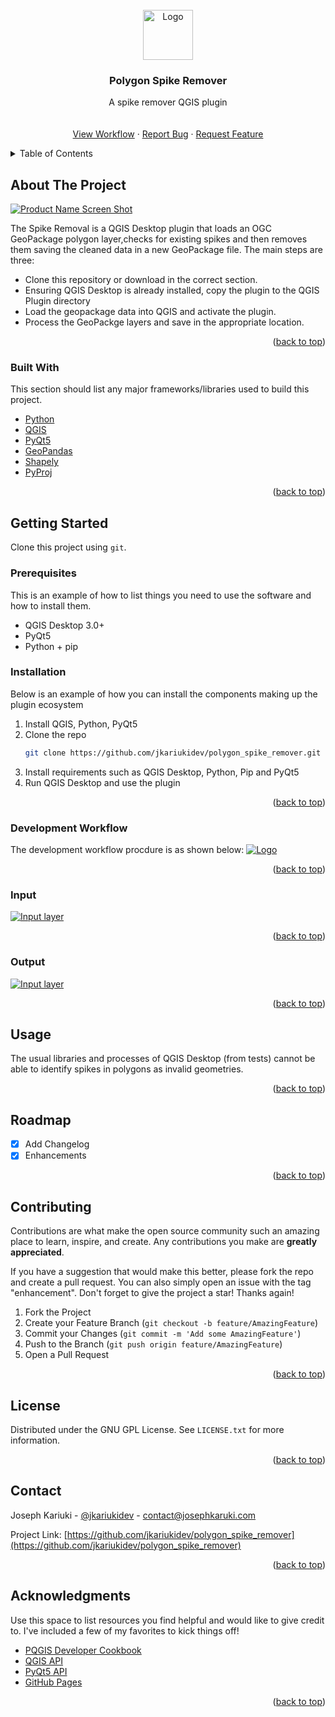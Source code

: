 <div id="top"></div>
<!--
*** Thanks for checking out the Best-README-Template. If you have a suggestion
*** that would make this better, please fork the repo and create a pull request
*** or simply open an issue with the tag "enhancement".
*** Don't forget to give the project a star!
*** Thanks again! Now go create something AMAZING! :D
-->



<!-- PROJECT SHIELDS -->
<!--
*** I'm using markdown "reference style" links for readability.
*** Reference links are enclosed in brackets [ ] instead of parentheses ( ).
*** See the bottom of this document for the declaration of the reference variables
*** for contributors-url, forks-url, etc. This is an optional, concise syntax you may use.
*** https://www.markdownguide.org/basic-syntax/#reference-style-links
-->



<!-- PROJECT LOGO -->
<br />
<div align="center">
  <a href="https://github.com/jkariukidev/polygon_spike_remover">
    <img src="img/icons/icon.png" alt="Logo" width="80" height="80">
  </a>

  <h3 align="center">Polygon Spike Remover</h3>

  <p align="center">
    A spike remover QGIS plugin
    <br />
    <br />
    <br />
    <a href="https://github.com/jkariukidev/polygon_spike_remover">View Workflow</a>
    ·
    <a href="https://github.com/jkariukidev/polygon_spike_remover/issues">Report Bug</a>
    ·
    <a href="https://github.com/jkariukidev/polygon_spike_remover/issues">Request Feature</a>
  </p>
</div>



<!-- TABLE OF CONTENTS -->
<details>
  <summary>Table of Contents</summary>
  <ol>
    <li>
      <a href="#about-the-project">About The Project</a>
      <ul>
        <li><a href="#built-with">Built With</a></li>
      </ul>
    </li>
    <li>
      <a href="#getting-started">Getting Started</a>
      <ul>
        <li><a href="#prerequisites">Prerequisites</a></li>
        <li><a href="#installation">Installation</a></li>
      </ul>
    </li>
    <li><a href="#usage">Usage</a></li>
    <li><a href="#roadmap">Roadmap</a></li>
    <li><a href="#contributing">Contributing</a></li>
    <li><a href="#license">License</a></li>
    <li><a href="#contact">Contact</a></li>
    <li><a href="#acknowledgments">Acknowledgments</a></li>
  </ol>
</details>



<!-- ABOUT THE PROJECT -->
## About The Project

[![Product Name Screen Shot][product-screenshot]](img/readme/user_interface.png)

The Spike Removal is a QGIS Desktop plugin that loads an OGC GeoPackage polygon layer,checks for existing spikes
and then removes them saving the cleaned data in a new GeoPackage file.
The main steps are three:
* Clone this repository or download in the correct section.
* Ensuring QGIS Desktop is already installed, copy the plugin to the QGIS Plugin directory
* Load the geopackage data into QGIS and activate the plugin.
* Process the GeoPackge layers and save in the appropriate location.

<p align="right">(<a href="#top">back to top</a>)</p>



### Built With

This section should list any major frameworks/libraries used to build this project.

* [Python](https://python.org/)
* [QGIS](https://qgis.org/)
* [PyQt5](https://www.riverbankcomputing.com/software/pyqt/)
* [GeoPandas](https://geopandas.org/)
* [Shapely](https://github.com/shapely/shapely)
* [PyProj](https://pyproj4.github.io/pyproj/)


<p align="right">(<a href="#top">back to top</a>)</p>



<!-- GETTING STARTED -->
## Getting Started

Clone this project using ```git```.

### Prerequisites

This is an example of how to list things you need to use the software and how to install them.
* QGIS Desktop 3.0+
* PyQt5
* Python + pip

### Installation

Below is an example of how you can install the components making up the plugin ecosystem

1. Install QGIS, Python, PyQt5
2. Clone the repo
   ```sh
   git clone https://github.com/jkariukidev/polygon_spike_remover.git
   ```
3. Install requirements such as QGIS Desktop, Python, Pip and PyQt5
4. Run QGIS Desktop and use the plugin

<p align="right">(<a href="#top">back to top</a>)</p>

### Development Workflow

The development workflow procdure is as shown below:
<a href="https://github.com/jkariukidev/">
    <img src="img/readme/development_workflow.png" alt="Logo">
  </a>

<p align="right">(<a href="#top">back to top</a>)</p>


### Input

<a href="https://github.com/jkariukidev/">
    <img src="img/readme/input_layer.png" alt="Input layer">
  </a>

<p align="right">(<a href="#top">back to top</a>)</p>

### Output

<a href="https://github.com/jkariukidev/">
    <img src="img/readme/output_layer.png" alt="Input layer">
  </a>

<p align="right">(<a href="#top">back to top</a>)</p>



<!-- USAGE EXAMPLES -->
## Usage

The usual libraries and processes of QGIS Desktop (from tests) cannot be able to identify spikes in polygons as invalid 
geometries.

<p align="right">(<a href="#top">back to top</a>)</p>



<!-- ROADMAP -->
## Roadmap

- [x] Add Changelog
- [x] Enhancements

<p align="right">(<a href="#top">back to top</a>)</p>



<!-- CONTRIBUTING -->
## Contributing

Contributions are what make the open source community such an amazing place to learn, inspire, and create. Any contributions you make are **greatly appreciated**.

If you have a suggestion that would make this better, please fork the repo and create a pull request. You can also simply open an issue with the tag "enhancement".
Don't forget to give the project a star! Thanks again!

1. Fork the Project
2. Create your Feature Branch (`git checkout -b feature/AmazingFeature`)
3. Commit your Changes (`git commit -m 'Add some AmazingFeature'`)
4. Push to the Branch (`git push origin feature/AmazingFeature`)
5. Open a Pull Request

<p align="right">(<a href="#top">back to top</a>)</p>



<!-- LICENSE -->
## License

Distributed under the GNU GPL License. See `LICENSE.txt` for more information.

<p align="right">(<a href="#top">back to top</a>)</p>



<!-- CONTACT -->
## Contact

Joseph Kariuki - [@jkariukidev](https://twitter.com/jkariukidev) - contact@josephkaruki.com

Project Link: [https://github.com/jkariukidev/polygon_spike_remover](https://github.com/jkariukidev/polygon_spike_remover)

<p align="right">(<a href="#top">back to top</a>)</p>



<!-- ACKNOWLEDGMENTS -->
## Acknowledgments

Use this space to list resources you find helpful and would like to give credit to. I've included a few of my favorites to kick things off!

* [PQGIS Developer Cookbook](https://docs.qgis.org/3.16/en/docs/pyqgis_developer_cookbook/index.html)
* [QGIS API ](https://www.qgis.org/api/)
* [PyQt5 API](https://doc.qt.io/qtforpython/)
* [GitHub Pages](https://pages.github.com)

<p align="right">(<a href="#top">back to top</a>)</p>



<!-- MARKDOWN LINKS & IMAGES -->
<!-- https://www.markdownguide.org/basic-syntax/#reference-style-links -->
[contributors-shield]: https://img.shields.io/github/contributors/jkariukidev/polygon_pike_remover.svg?style=for-the-badge
[contributors-url]: https://github.com/jkariukidev/polygon_spike_remover/graphs/contributors
[forks-shield]: https://img.shields.io/github/forks/jkariukidev/polygon_spike_remover.svg?style=for-the-badge
[forks-url]: https://github.com/jkariukidev/polygon_spike_remover/network/members
[stars-shield]: https://img.shields.io/github/stars/jkariukidev/polygon_spike_remover.svg?style=for-the-badge
[stars-url]: https://github.com/jkariuki/polygon_spike_remover/stargazers
[issues-shield]: https://img.shields.io/github/issues/jkariukidev/polygon_spike_remover.svg?style=for-the-badge
[issues-url]: https://github.com/jkariukidev/polygon_spike_remover/issues
[license-shield]: https://img.shields.io/github/license/jkariukidev/.svg?style=for-the-badge
[license-url]: https://github.com/jkariuki/polygon_spike_remover/blob/master/LICENSE.txt
[linkedin-shield]: https://img.shields.io/badge/-LinkedIn-black.svg?style=for-the-badge&logo=linkedin&colorB=555
[linkedin-url]: https://linkedin.com/in/josephkariuki
[product-screenshot]: img/readme/user_interface.png

[//]: # ([development-workflow]: img/readme/development_workflow.png)
